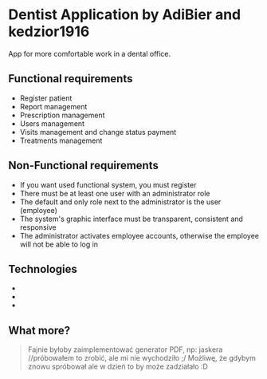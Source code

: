 # Dentist Application by AdiBier and kedzior1916

App for more comfortable work in a dental office.

## Functional requirements

- Register patient 
- Report management 
- Prescription management
- Users management
- Visits management and change status payment
- Treatments management

## Non-Functional requirements

- If you want used functional system, you must register
- There must be at least one user with an administrator role
- The default and only role next to the administrator is the user (employee)
- The system's graphic interface must be transparent, consistent and responsive
- The administrator activates employee accounts, otherwise the employee will not be able to log in

## Technologies

- 
- 
- 

## What more? 
> Fajnie byłoby zaimplementować generator PDF, np: jaskera //próbowałem to zrobić, ale mi nie wychodziło ;/
Możliwę, że gdybym znowu spróbował ale w dzień to by może zadziałało :D 
